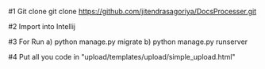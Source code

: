 #1 Git clone
git clone https://github.com/jitendrasagoriya/DocsProcesser.git

#2 Import into Intellij
  
#3 For Run
  a) python manage.py migrate
  b) python manage.py runserver
  
#4 Put all you code in "upload/templates/upload/simple_upload.html"
